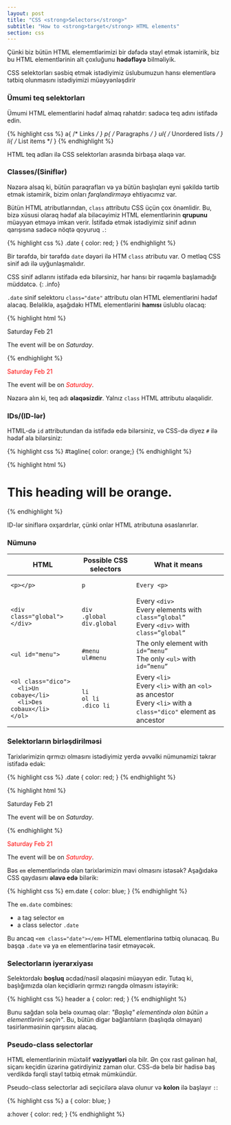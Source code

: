 ```yaml
---
layout: post
title: "CSS <strong>Selectors</strong>"
subtitle: "How to <strong>target</strong> HTML elements"
section: css
---
```


Çünki biz bütün HTML elememtlərimizi bir dəfədə stayl etmək istəmirik, biz bu HTML elementlərinin alt çoxluğunu **hədəfləyə** bilməliyik.

CSS selektorları səsbiq etmək istədiyimiz üslubumuzun hansı elementlərə tətbiq olunmasını istədiyimizi müəyyənləşdirir

### Ümumi teq selektorları

Ümumi HTML elementlərini hədəf almaq rahatdır: sadəcə teq adını istifadə edin.

{% highlight css %}
a{ /* Links */ }
p{ /* Paragraphs */ }
ul{ /* Unordered lists */ }
li{ /* List items */ }
{% endhighlight %}

HTML teq adları ilə CSS selektorları arasında birbaşa əlaqə var.

### Classes/(Siniflər)

Nəzərə alsaq ki, bütün paraqrafları və ya bütün başlıqları eyni şəkildə tərtib etmək istəmirik, bizim onları _fərqləndirməyə_ ehtiyacımız var.

Bütün HTML atributlarından, `class` attributu CSS üçün çox önəmlidir. Bu, bizə xüsusi olaraq hədəf ala biləcəyimiz HTML elementlərinin **qrupunu** müəyyən etməyə imkan verir. İstifadə etmək istədiyimiz sinif adının qarışısına sadəcə nöqtə qoyuruq `.`:

{% highlight css %}
.date {
  color: red;
}
{% endhighlight %}

Bir tərəfdə, bir tərəfdə `date` dəyəri ilə HTM `class` atributu var. O metləq CSS sinif adı ilə uyğunlaşmalıdır.

CSS sinif adlarını istifadə edə bilərsiniz, hər hansı bir rəqəmlə başlamadığı müddətcə.
{: .info}

`.date` sinif selektoru `class="date"` attributu olan HTML elementlərini hədəf alacaq. Beləliklə, aşağıdakı HTML elementlərini **hamısı** üslublu olacaq:

{% highlight html %}
<p class="date">
  Saturday Feb 21
</p>
<p>
  The event will be on <em class="date">Saturday</em>.
</p>
{% endhighlight %}

<div class="result">
  <p style="color:red;">Saturday Feb 21</p>
  <p>The event will be on <em style="color:red;">Saturday</em>.</p>
</div>

Nəzərə alın ki, teq adı **əlaqəsizdir**. Yalnız `class` HTML attributu əlaqəlidir.

### IDs/(ID-lər)

HTMlL-də `id` attributundan da istifadə edə bilərsiniz, və CSS-də  diyez `#` ilə hədəf ala bilərsiniz:

{% highlight css %}
#tagline{ color: orange;}
{% endhighlight %}

{% highlight html %}
<h1 id="tagline">This heading will be orange.</h1>
{% endhighlight %}

ID-lər siniflərə oxşardırlar, çünki onlar HTML atributuna əsaslanırlar.

### Nümunə

<div class="table">
  <table>
    <thead>
      <tr>
        <th>HTML</th>
        <th>Possible CSS selectors</th>
        <th>What it means</th>
      </tr>
    </thead>
    <tbody>
      <tr>
        <td><pre><code>&lt;p&gt;&lt;/p&gt;</code></pre></td>
        <td><code>p</code></td>
        <td><code>Every &lt;p&gt;</code></td>
      </tr>
      <tr>
        <td><pre><code>&lt;div class="global"&gt;&lt;/div&gt;</code></pre></td>
        <td>
          <code>div</code><br>
          <code>.global</code><br>
          <code>div.global</code></td>
          <td>Every <code>&lt;div&gt;</code><br>
          Every elements with <code>class=”global”</code><br>
          Every <code>&lt;div&gt;</code> with <code>class=”global”</code>
        </td>
      </tr>
      <tr>
        <td><pre><code>&lt;ul id="menu"&gt;</code></pre></td>
        <td>
          <code>#menu</code><br>
          <code>ul#menu</code>
        </td>
        <td>
          The only element with <code>id=”menu”</code><br>
          The only <code>&lt;ul&gt;</code> with <code>id=”menu”</code>
        </td>
      </tr>
      <tr>
        <td>
          <pre><code>&lt;ol class="dico"&gt;
  &lt;li&gt;Un cobaye&lt;/li&gt;
  &lt;li&gt;Des cobaux&lt;/li&gt;
&lt;/ol&gt;</code></pre>
        </td>
        <td>
          <code>li</code><br>
          <code>ol li</code><br>
          <code>.dico li</code>
        </td>
        <td>
          Every <code>&lt;li&gt;</code><br>
          Every <code>&lt;li&gt;</code> with an <code>&lt;ol&gt;</code> as ancestor <br>
          Every <code>&lt;li&gt;</code> with a <code>class="dico"</code> element as ancestor
        </td>
      </tr>
    </tbody>
  </table>
</div>

### Selektorların birləşdirilməsi

Tarixlərimizin qırmızı olmasını istədiyimiz yerdə əvvəlki nümunəmizi təkrar istifadə edək:

{% highlight css %}
.date {
  color: red;
}
{% endhighlight %}

{% highlight html %}
<p class="date">
  Saturday Feb 21
</p>
<p>
  The event will be on <em class="date">Saturday</em>.
</p>
{% endhighlight %}

<div class="result">
  <p style="color:red;">Saturday Feb 21</p>
  <p>The event will be on <em style="color:red;">Saturday</em>.</p>
</div>

Bəs `em` elementlərində olan tarixlərimizin mavi olmasını istəsək? Aşağıdakə CSS qaydasını **əlavə edə** bilərik:

{% highlight css %}
em.date {
  color: blue;
}
{% endhighlight %}

The `em.date` combines:

* a tag selector `em`
* a class selector `.date`

Bu ancaq `<em class="date"></em>` HTML elementlərinə tətbiq olunacaq. Bu başqa `.date` və ya `em` elementlərinə təsir etməyəcək.

### Selectorların iyerarxiyası 

Selektordakı **boşluq** əcdad/nəsil əlaqəsini müəyyən edir. Tutaq ki, başlığımızda olan keçidlərin qırmızı rəngdə olmasını istəyirik:

{% highlight css %}
header a {
  color: red;
}
{% endhighlight %}

Bunu sağdan sola belə oxumaq olar: _"Başlıq" elementində olan bütün `a` elementlərini seçin"_. Bu, bütün digər bağlantıların (başlıqda olmayan) təsirlənməsinin qarşısını alacaq.

### Pseudo-class selectorlar

HTML elementlərinin müxtəlif **vəziyyətləri** ola bilr. Ən çox rast gəlinən hal, siçanı keçidin üzərinə gətirdiyiniz zaman olur. CSS-də belə bir hadisə baş verdikdə fərqli stayl tətbiq etmək mümkündür.

Pseudo-class selectorlar adi seçicilərə əlavə olunur və **kolon** ilə başlayır `:`:

{% highlight css %}
a {
  color: blue;
}

a:hover {
  color: red;
}
{% endhighlight %}
